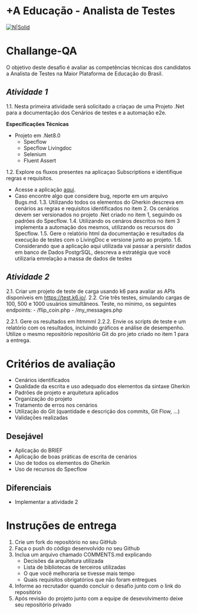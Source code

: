 +A Educação - Analista de Testes
===================

[![N|Solid](https://maisaedu.com.br/hubfs/site-grupo-a/logo-mais-a-educacao.svg)](https://maisaedu.com.br/) 

# Challange-QA

O objetivo deste desafio é avaliar as competências técnicas dos candidatos a Analista de Testes na Maior Plataforma de Educação do Brasil.

## _Atividade 1_
1.1.  Nesta primeira atividade será solicitado a criaçao de uma Projeto .Net para a documentação dos Cenários de testes e a automação e2e. 

**Especificações Técnicas**
- Projeto em .Net8.0
  - Specflow
  - Specflow Livingdoc
  - Selenium
  - Fluent Assert

1.2. Explore os fluxos presentes na aplicaçao Subscriptions e identifique regras e requisitos.
   - Acesse a aplicação [aqui](https://developer.grupoa.education/subscription).
   - Caso encontre algo que considere bug, reporte em um arquivo Bugs.md.
1.3. Utilizando todos os elementos do Gherkin descreva em cenários as regras e requisitos identificados no item 2. Os cenários devem ser versionados no projeto .Net criado no item 1, seguindo os padrões do Specflow.
1.4. Utilizando os cenáros descritos no item 3 implementa a automação dos mesmos, utilizando os recursos do Specflow.
1.5. Gere o relatório html da documentação e resultados da execução de testes com o LivingDoc e versione junto ao projeto.
1.6. Considerando que a aplicação aqui utilizada vai passar a persistir dados  em banco de Dados  PostgrSQL, descreva a estratégia que você utilizaria emrelação a massa de dados de testes

   ## _Atividade 2_  
2.1. Criar um projeto de teste de carga usando k6 para avaliar as APIs disponíveis em https://test.k6.io/.
  2.2. Crie três testes, simulando cargas de 100, 500 e 1000 usuários simultâneos.
    Teste, no mínimo, os seguintes endpoints:
      - /flip_coin.php
      - /my_messages.php

  2.2.1. Gere os resultados em htmmml
  2.2.2. Envie os scripts de teste e um relatório com os resultados, incluindo gráficos e análise de desempenho.
Utilize o mesmo repositórío repositório Git do pro jeto criado no item 1 para a entrega.

# Critérios de avaliação
- Cenários identificados
- Qualidade da escrita e uso adequado dos elementos da sintaxe Gherkin
- Padrões de projeto e arquitetura aplicados
- Organização do projeto
- Tratamento de erros nos cenários
- Utilização do Git (quantidade e descrição dos commits, Git Flow, ...)
- Validações realizadas

## Desejável
- Aplicação do BRIEF
- Aplicação de boas práticas de escrita de cenários
- Uso de todos os elementos do Gherkin
- Uso de recursos do Specflow
  
## Diferenciais
- Implementar a atividade 2

# Instruções de entrega
1. Crie um fork do repositório no seu GitHub
2. Faça o push do código desenvolvido no seu Github
3. Inclua um arquivo chamado COMMENTS.md explicando
    - Decisões da arquitetura utilizada
    - Lista de bibliotecas de terceiros utilizadas
    - O que você melhoraria se tivesse mais tempo
    - Quais requisitos obrigatórios que não foram entregues
4. Informe ao recrutador quando concluir o desafio junto com o link do repositório
5. Após revisão do projeto junto com a equipe de desevolvimento deixe seu repositório privado
